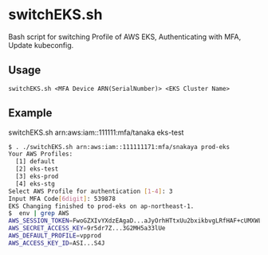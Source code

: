 # switchEKS.sh

Bash script for switching Profile of AWS EKS, Authenticating with MFA, Update kubeconfig. 

## Usage

```
switchEKS.sh <MFA Device ARN(SerialNumber)> <EKS Cluster Name>
```

## Example

switchEKS.sh arn:aws:iam::111111:mfa/tanaka eks-test

```bash
$ . ./switchEKS.sh arn:aws:iam::111111171:mfa/snakaya prod-eks
Your AWS Profiles:
  [1] default
  [2] eks-test
  [3] eks-prod
  [4] eks-stg
Select AWS Profile for authentication [1-4]: 3
Input MFA Code[6digit]: 539878
EKS Changing finished to prod-eks on ap-northeast-1.
$  env | grep AWS
AWS_SESSION_TOKEN=FwoGZXIvYXdzEAgaD...aJyOrhHTtxUu2bxikbvgLRfHAF+cUMXWLaNAR9sK
AWS_SECRET_ACCESS_KEY=9r5dr7Z...3G2MH5a33lUe
AWS_DEFAULT_PROFILE=vpprod
AWS_ACCESS_KEY_ID=ASI...S4J
```
